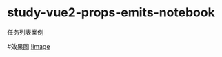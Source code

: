 # study-vue2-props-emits-notebook
任务列表案例

#效果图
[!image](https://github.com/ngyixuan/study-vue2-props-emits-notebook/blob/main/WeChat%20Screenshot_20220530161937.png)
